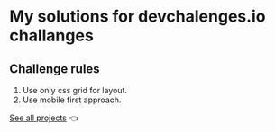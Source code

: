 # My solutions for devchalenges.io challanges

## Challenge rules

1. Use only css grid for layout.
2. Use mobile first approach.

[See all projects](https://furip0x.github.io/devchallenges.io-projects) :point_left:
